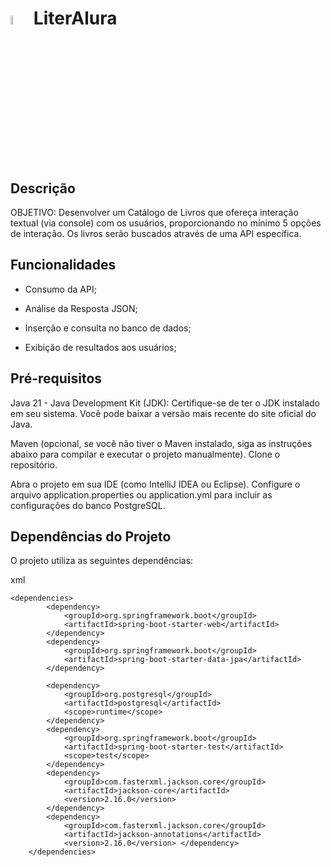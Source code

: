 # <img src="https://cdn.jsdelivr.net/gh/devicons/devicon@latest/icons/java/java-plain.svg"  width="6%" /> LiterAlura

## Descrição
OBJETIVO: Desenvolver um Catálogo de Livros que ofereça interação textual (via console) com os usuários, proporcionando no mínimo 5 opções de interação.
Os livros serão buscados através de uma API específica.

## Funcionalidades
- Consumo da API;

- Análise da Resposta JSON;

- Inserção e consulta no banco de dados;

- Exibição de resultados aos usuários;

## Pré-requisitos
Java 21 - Java Development Kit (JDK): Certifique-se de ter o JDK instalado em seu sistema. Você pode baixar a versão mais recente do site oficial do Java.

Maven (opcional, se você não tiver o Maven instalado, siga as instruções abaixo para compilar e executar o projeto manualmente).
Clone o repositório.

Abra o projeto em sua IDE (como IntelliJ IDEA ou Eclipse).
Configure o arquivo application.properties ou application.yml para incluir as configurações do banco PostgreSQL.

## Dependências do Projeto

O projeto utiliza as seguintes dependências:

xml
```
<dependencies>
		<dependency>
			<groupId>org.springframework.boot</groupId>
			<artifactId>spring-boot-starter-web</artifactId>
		</dependency>
		<dependency>
			<groupId>org.springframework.boot</groupId>
			<artifactId>spring-boot-starter-data-jpa</artifactId>
		</dependency>

		<dependency>
			<groupId>org.postgresql</groupId>
			<artifactId>postgresql</artifactId>
			<scope>runtime</scope>
		</dependency>
		<dependency>
			<groupId>org.springframework.boot</groupId>
			<artifactId>spring-boot-starter-test</artifactId>
			<scope>test</scope>
		</dependency>
		<dependency>
			<groupId>com.fasterxml.jackson.core</groupId>
			<artifactId>jackson-core</artifactId>
			<version>2.16.0</version>
		</dependency>
		<dependency>
			<groupId>com.fasterxml.jackson.core</groupId>
			<artifactId>jackson-annotations</artifactId>
			<version>2.16.0</version> </dependency>
	</dependencies>
```
